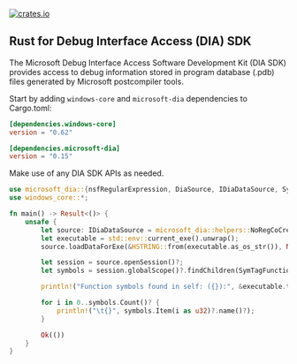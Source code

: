 [![crates.io](https://img.shields.io/crates/v/microsoft-dia.svg)](https://crates.io/crates/microsoft-dia)

## Rust for Debug Interface Access (DIA) SDK

The Microsoft Debug Interface Access Software Development Kit (DIA SDK) provides
access to debug information stored in program database (.pdb) files generated by
Microsoft postcompiler tools.

Start by adding `windows-core` and `microsoft-dia` dependencies to Cargo.toml:

```toml
[dependencies.windows-core]
version = "0.62"

[dependencies.microsoft-dia]
version = "0.15"
```

Make use of any DIA SDK APIs as needed.

```rust
use microsoft_dia::{nsfRegularExpression, DiaSource, IDiaDataSource, SymTagFunction};
use windows_core::*;

fn main() -> Result<()> {
    unsafe {
        let source: IDiaDataSource = microsoft_dia::helpers::NoRegCoCreate(s!("msdia140.dll"), &DiaSource)?;
        let executable = std::env::current_exe().unwrap();
        source.loadDataForExe(&HSTRING::from(executable.as_os_str()), None, None)?;

        let session = source.openSession()?;
        let symbols = session.globalScope()?.findChildren(SymTagFunction, w!("*"), nsfRegularExpression.0 as u32)?;

        println!("Function symbols found in self: ({}):", &executable.to_string_lossy());

        for i in 0..symbols.Count()? {
            println!("\t{}", symbols.Item(i as u32)?.name()?);
        }

        Ok(())
    }
}
```
